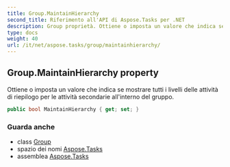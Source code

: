 ```yaml
---
title: Group.MaintainHierarchy
second_title: Riferimento all'API di Aspose.Tasks per .NET
description: Group proprietà. Ottiene o imposta un valore che indica se mostrare tutti i livelli delle attività di riepilogo per le attività secondarie allinterno del gruppo.
type: docs
weight: 40
url: /it/net/aspose.tasks/group/maintainhierarchy/
---
```

## Group.MaintainHierarchy property

Ottiene o imposta un valore che indica se mostrare tutti i livelli delle attività di riepilogo per le attività secondarie all'interno del gruppo.

```csharp
public bool MaintainHierarchy { get; set; }
```

### Guarda anche

* class [Group](../)
* spazio dei nomi [Aspose.Tasks](../../group/)
* assemblea [Aspose.Tasks](../../../)


